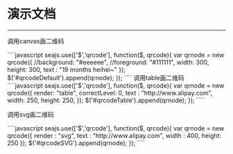 # 演示文档

---

调用canvas画二维码
<div id="qrcodeDefault"></div>
````javascript
seajs.use(['$','qrcode'], function($, qrcode){
	var qrnode = new qrcode({
		//background: "#eeeeee",
		//foreground: "#111111",
		width: 300,
		height: 300,
		text	: "19 months heihei~"
	});
	$('#qrcodeDefault').append(qrnode);
});	
````
调用table画二维码
<div id="qrcodeTable"></div>
````javascript
seajs.use(['$','qrcode'], function($, qrcode){
	var qrnode = new qrcode({
		render: "table",
		correctLevel: 0,
		text	: "http://www.alipay.com",
		width: 250,
		height: 250,	
	});
	$('#qrcodeTable').append(qrnode);
});
````

调用svg画二维码
<div id="qrcodeSVG"></div>
````javascript
seajs.use(['$','qrcode'], function($, qrcode){
	var qrnode = new qrcode({
		render : "svg",
		text	: "http://www.alipay.com",
		width : 400,
		height: 250
	});
	$('#qrcodeSVG').append(qrnode);
});
````
